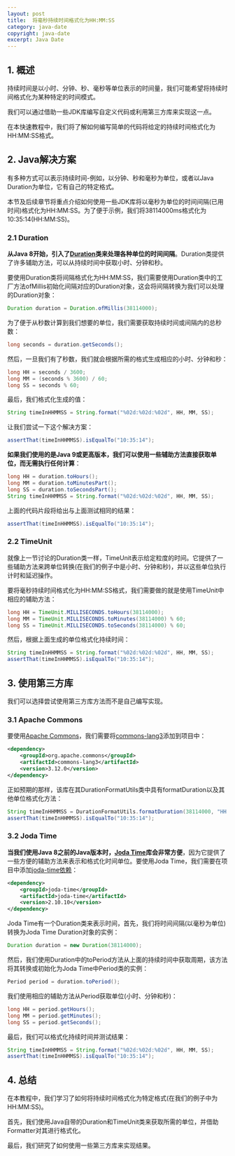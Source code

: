 ```yaml
---
layout: post
title:  将毫秒持续时间格式化为HH:MM:SS
category: java-date
copyright: java-date
excerpt: Java Date
---
```


## 1. 概述

持续时间是以小时、分钟、秒、毫秒等单位表示的时间量，我们可能希望将持续时间格式化为某种特定的时间模式。

我们可以通过借助一些JDK库编写自定义代码或利用第三方库来实现这一点。

在本快速教程中，我们将了解如何编写简单的代码将给定的持续时间格式化为HH:MM:SS格式。

## 2. Java解决方案

有多种方式可以表示持续时间-例如，以分钟、秒和毫秒为单位，或者以Java Duration为单位，它有自己的特定格式。

本节及后续章节将重点介绍如何使用一些JDK库将以毫秒为单位的时间间隔(已用时间)格式化为HH:MM:SS。为了便于示例，我们将38114000ms格式化为10:35:14(HH:MM:SS)。

### 2.1 Duration

**从Java 8开始，引入了[Duration](https://www.baeldung.com/java-period-duration)类来处理各种单位的时间间隔**。Duration类提供了许多辅助方法，可以从持续时间中获取小时、分钟和秒。

要使用Duration类将间隔格式化为HH:MM:SS，我们需要使用Duration类中的工厂方法ofMillis初始化间隔对应的Duration对象，这会将间隔转换为我们可以处理的Duration对象：

```java
Duration duration = Duration.ofMillis(38114000);
```

为了便于从秒数计算到我们想要的单位，我们需要获取持续时间或间隔内的总秒数：

```java
long seconds = duration.getSeconds();
```

然后，一旦我们有了秒数，我们就会根据所需的格式生成相应的小时、分钟和秒：

```java
long HH = seconds / 3600;
long MM = (seconds % 3600) / 60;
long SS = seconds % 60;
```

最后，我们格式化生成的值：

```java
String timeInHHMMSS = String.format("%02d:%02d:%02d", HH, MM, SS);
```

让我们尝试一下这个解决方案：

```java
assertThat(timeInHHMMSS).isEqualTo("10:35:14");
```

**如果我们使用的是Java 9或更高版本，我们可以使用一些辅助方法直接获取单位，而无需执行任何计算**：

```java
long HH = duration.toHours();
long MM = duration.toMinutesPart();
long SS = duration.toSecondsPart();
String timeInHHMMSS = String.format("%02d:%02d:%02d", HH, MM, SS);
```

上面的代码片段将给出与上面测试相同的结果：

```java
assertThat(timeInHHMMSS).isEqualTo("10:35:14");
```

### 2.2 TimeUnit

就像上一节讨论的Duration类一样，TimeUnit表示给定粒度的时间。它提供了一些辅助方法来跨单位转换(在我们的例子中是小时、分钟和秒)，并以这些单位执行计时和延迟操作。

要将毫秒持续时间格式化为HH:MM:SS格式，我们需要做的就是使用TimeUnit中相应的辅助方法：

```java
long HH = TimeUnit.MILLISECONDS.toHours(38114000);
long MM = TimeUnit.MILLISECONDS.toMinutes(38114000) % 60;
long SS = TimeUnit.MILLISECONDS.toSeconds(38114000) % 60;
```

然后，根据上面生成的单位格式化持续时间：

```java
String timeInHHMMSS = String.format("%02d:%02d:%02d", HH, MM, SS);
assertThat(timeInHHMMSS).isEqualTo("10:35:14");
```

## 3. 使用第三方库

我们可以选择尝试使用第三方库方法而不是自己编写实现。

### 3.1 Apache Commons

要使用[Apache Commons](https://www.baeldung.com/java-commons-lang-3)，我们需要将[commons-lang3](https://mvnrepository.com/artifact/org.apache.commons/commons-lang3)添加到项目中：

```xml
<dependency>
    <groupId>org.apache.commons</groupId>
    <artifactId>commons-lang3</artifactId>
    <version>3.12.0</version>
</dependency>
```

正如预期的那样，该库在其DurationFormatUtils类中具有formatDuration以及其他单位格式化方法：

```java
String timeInHHMMSS = DurationFormatUtils.formatDuration(38114000, "HH:MM:SS", true);
assertThat(timeInHHMMSS).isEqualTo("10:35:14");
```

### 3.2 Joda Time

**当我们使用Java 8之前的Java版本时，[Joda Time](https://www.baeldung.com/joda-time)库会非常方便**，因为它提供了一些方便的辅助方法来表示和格式化时间单位。要使用Joda Time，我们需要在项目中添加[joda-time依赖](https://mvnrepository.com/artifact/joda-time/joda-time)：

```xml
<dependency>
    <groupId>joda-time</groupId>
    <artifactId>joda-time</artifactId>
    <version>2.10.10</version>
</dependency>
```

Joda Time有一个Duration类来表示时间，首先，我们将时间间隔(以毫秒为单位)转换为Joda Time Duration对象的实例：

```java
Duration duration = new Duration(38114000);
```

然后，我们使用Duration中的toPeriod方法从上面的持续时间中获取周期，该方法将其转换或初始化为Joda Time中Period类的实例：

```java
Period period = duration.toPeriod();
```

我们使用相应的辅助方法从Period获取单位(小时、分钟和秒)：

```java
long HH = period.getHours();
long MM = period.getMinutes();
long SS = period.getSeconds();
```

最后，我们可以格式化持续时间并测试结果：

```java
String timeInHHMMSS = String.format("%02d:%02d:%02d", HH, MM, SS);
assertThat(timeInHHMMSS).isEqualTo("10:35:14");
```

## 4. 总结

在本教程中，我们学习了如何将持续时间格式化为特定格式(在我们的例子中为HH:MM:SS)。

首先，我们使用Java自带的Duration和TimeUnit类来获取所需的单位，并借助Formatter对其进行格式化。

最后，我们研究了如何使用一些第三方库来实现结果。